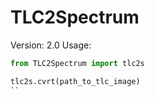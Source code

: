 # TLC2Spectrum

Version: 2.0
Usage: 

```python
from TLC2Spectrum import tlc2s

tlc2s.cvrt(path_to_tlc_image)
``

